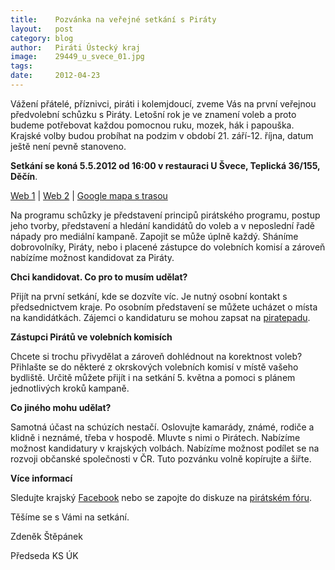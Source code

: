 ```yaml
---
title:	  Pozvánka na veřejné setkání s Piráty
layout:	  post
category: blog
author:	  Piráti Ústecký kraj
image:	  29449_u_svece_01.jpg
tags:
date:	  2012-04-23
---
```

            
 Vážení přátelé, příznivci, piráti i kolemjdoucí, zveme Vás na první veřejnou předvolební schůzku s Piráty. Letošní rok je ve znamení voleb a proto budeme potřebovat každou pomocnou ruku, mozek, hák i papouška. Krajské volby budou probíhat na podzim v období 21. září-12. října, datum ještě není pevně stanoveno.

**Setkání se koná 5.5.2012 od 16:00 v restauraci U Švece, Teplická 36/155, Děčín**.


[Web 1](http://beerborec.cz/page.php?page=hosp_detail&pub_id=29449&pic_id=-1) | [Web 2](http://www.decin.cz/2011/04/bar-u-svece/) | [Google mapa s trasou](http://maps.google.cz/maps?saddr=D%C4%9B%C4%8D%C3%ADn+hlavn%C3%AD+n%C3%A1dra%C5%BE%C3%AD,+D%C4%9B%C4%8D%C3%ADn&daddr=50%C2%B046%2732.739%27%27N++14%C2%B011%2749.148%27%27E&hl=cs&ie=UTF8&ll=50.774685,14.19867&spn=0.002476,0.006968&sll=50.774722,14.199529&sspn=0.002476,0.006968&geocode=FUK-BgMdkq_YACnD78pOy58JRzHgCcq8-BOH4w%3BFdHGBgMd-qDYAA&oq=d%C4%9B%C4%8D%C3%ADn+hla&brcurrent=5,0,0&dirflg=w&mra=ls&t=m&z=18)

Na programu schůzky je představení principů pirátského programu, postup jeho tvorby, představení a hledání kandidátů do voleb a v neposlední řadě nápady pro mediální kampaně. Zapojit se může úplně každý. Sháníme dobrovolníky, Piráty, nebo i placené zástupce do volebních komisí a zároveň nabízíme možnost kandidovat za Piráty.

**Chci kandidovat. Co pro to musím udělat?**

Přijít na první setkání, kde se dozvíte víc. Je nutný osobní kontakt s předsednictvem kraje. Po osobním představení se můžete ucházet o místa na kandidátkách.
Zájemci o kandidaturu se mohou zapsat na [piratepadu](http://piratepad.net/ustecko2012).

**Zástupci Pirátů ve volebních komisích**

Chcete si trochu přivydělat a zároveň dohlédnout na korektnost voleb? Přihlašte se do některé z okrskových volebních komisí v místě vašeho bydliště. Určitě můžete přijít i na setkání 5. května a pomoci s plánem jednotlivých kroků kampaně.

**Co jiného mohu udělat?**

Samotná účast na schúzích nestačí. Oslovujte kamarády, známé, rodiče a klidně i neznámé, třeba v hospodě. Mluvte s nimi o Pirátech. Nabízíme možnost kandidatury v krajských volbách. Nabízíme možnost podílet se na rozvoji občanské společnosti v ČR. Tuto pozvánku volně kopírujte a šiřte.

**Více informací**

Sledujte krajský [Facebook](https///www.facebook.com/pages/Česká-pirátská-strana-Ústecký-kraj/196185813795243) nebo se zapojte do diskuze na [pirátském fóru](https///forum.pirati.cz/viewtopic.php?f=88&t=11250).

Těšíme se s Vámi na setkání.

Zdeněk Štěpánek

Předseda KS ÚK
